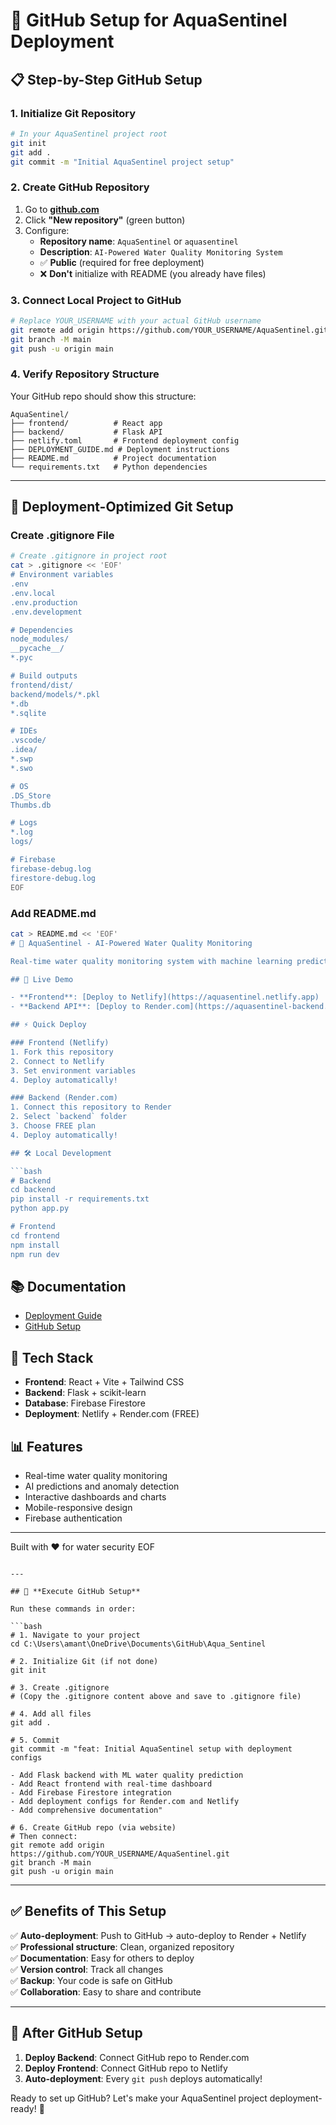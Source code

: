 # 🚀 GitHub Setup for AquaSentinel Deployment

## 📋 **Step-by-Step GitHub Setup**

### **1. Initialize Git Repository**

```bash
# In your AquaSentinel project root
git init
git add .
git commit -m "Initial AquaSentinel project setup"
```

### **2. Create GitHub Repository**

1. Go to **[github.com](https://github.com)**
2. Click **"New repository"** (green button)
3. Configure:
   - **Repository name**: `AquaSentinel` or `aquasentinel`
   - **Description**: `AI-Powered Water Quality Monitoring System`
   - ✅ **Public** (required for free deployment)
   - ❌ **Don't** initialize with README (you already have files)

### **3. Connect Local Project to GitHub**

```bash
# Replace YOUR_USERNAME with your actual GitHub username
git remote add origin https://github.com/YOUR_USERNAME/AquaSentinel.git
git branch -M main
git push -u origin main
```

### **4. Verify Repository Structure**

Your GitHub repo should show this structure:
```
AquaSentinel/
├── frontend/          # React app
├── backend/           # Flask API  
├── netlify.toml       # Frontend deployment config
├── DEPLOYMENT_GUIDE.md # Deployment instructions
├── README.md          # Project documentation
└── requirements.txt   # Python dependencies
```

---

## 🔧 **Deployment-Optimized Git Setup**

### **Create .gitignore File**

```bash
# Create .gitignore in project root
cat > .gitignore << 'EOF'
# Environment variables
.env
.env.local
.env.production
.env.development

# Dependencies
node_modules/
__pycache__/
*.pyc

# Build outputs
frontend/dist/
backend/models/*.pkl
*.db
*.sqlite

# IDEs
.vscode/
.idea/
*.swp
*.swo

# OS
.DS_Store
Thumbs.db

# Logs
*.log
logs/

# Firebase
firebase-debug.log
firestore-debug.log
EOF
```

### **Add README.md**

```bash
cat > README.md << 'EOF'
# 🌊 AquaSentinel - AI-Powered Water Quality Monitoring

Real-time water quality monitoring system with machine learning predictions and intelligent automation.

## 🚀 Live Demo

- **Frontend**: [Deploy to Netlify](https://aquasentinel.netlify.app)
- **Backend API**: [Deploy to Render.com](https://aquasentinel-backend.onrender.com)

## ⚡ Quick Deploy

### Frontend (Netlify)
1. Fork this repository
2. Connect to Netlify
3. Set environment variables
4. Deploy automatically!

### Backend (Render.com) 
1. Connect this repository to Render
2. Select `backend` folder
3. Choose FREE plan
4. Deploy automatically!

## 🛠️ Local Development

```bash
# Backend
cd backend
pip install -r requirements.txt
python app.py

# Frontend  
cd frontend
npm install
npm run dev
```

## 📚 Documentation

- [Deployment Guide](DEPLOYMENT_GUIDE.md)
- [GitHub Setup](GITHUB_SETUP.md)

## 🔧 Tech Stack

- **Frontend**: React + Vite + Tailwind CSS
- **Backend**: Flask + scikit-learn
- **Database**: Firebase Firestore
- **Deployment**: Netlify + Render.com (FREE)

## 📊 Features

- Real-time water quality monitoring
- AI predictions and anomaly detection  
- Interactive dashboards and charts
- Mobile-responsive design
- Firebase authentication

---

Built with ❤️ for water security
EOF
```

---

## 🚀 **Execute GitHub Setup**

Run these commands in order:

```bash
# 1. Navigate to your project
cd C:\Users\amant\OneDrive\Documents\GitHub\Aqua_Sentinel

# 2. Initialize Git (if not done)
git init

# 3. Create .gitignore
# (Copy the .gitignore content above and save to .gitignore file)

# 4. Add all files
git add .

# 5. Commit
git commit -m "feat: Initial AquaSentinel setup with deployment configs

- Add Flask backend with ML water quality prediction
- Add React frontend with real-time dashboard  
- Add Firebase Firestore integration
- Add deployment configs for Render.com and Netlify
- Add comprehensive documentation"

# 6. Create GitHub repo (via website)
# Then connect:
git remote add origin https://github.com/YOUR_USERNAME/AquaSentinel.git
git branch -M main  
git push -u origin main
```

---

## ✅ **Benefits of This Setup**

✅ **Auto-deployment**: Push to GitHub → auto-deploy to Render + Netlify  
✅ **Professional structure**: Clean, organized repository  
✅ **Documentation**: Easy for others to deploy  
✅ **Version control**: Track all changes  
✅ **Backup**: Your code is safe on GitHub  
✅ **Collaboration**: Easy to share and contribute  

---

## 🔄 **After GitHub Setup**

1. **Deploy Backend**: Connect GitHub repo to Render.com
2. **Deploy Frontend**: Connect GitHub repo to Netlify  
3. **Auto-deployment**: Every `git push` deploys automatically!

Ready to set up GitHub? Let's make your AquaSentinel project deployment-ready! 🚀 